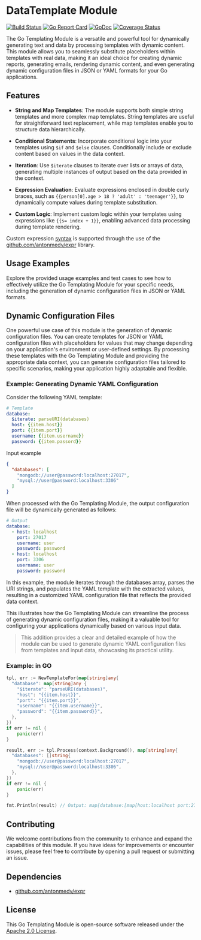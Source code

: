 # DataTemplate Module

[![Build Status](https://github.com/demdxx/datatemplate/workflows/Tests/badge.svg)](https://github.com/demdxx/datatemplate/actions?workflow=Tests)
[![Go Report Card](https://goreportcard.com/badge/github.com/demdxx/datatemplate)](https://goreportcard.com/report/github.com/demdxx/datatemplate)
[![GoDoc](https://godoc.org/github.com/demdxx/datatemplate?status.svg)](https://godoc.org/github.com/demdxx/datatemplate)
[![Coverage Status](https://coveralls.io/repos/github/demdxx/datatemplate/badge.svg)](https://coveralls.io/github/demdxx/datatemplate)

The Go Templating Module is a versatile and powerful tool for dynamically generating text and data by processing templates with dynamic content. This module allows you to seamlessly substitute placeholders within templates with real data, making it an ideal choice for creating dynamic reports, generating emails, rendering dynamic content, and even generating dynamic configuration files in JSON or YAML formats for your Go applications.

## Features

- **String and Map Templates**: The module supports both simple string templates and more complex map templates. String templates are useful for straightforward text replacement, while map templates enable you to structure data hierarchically.

- **Conditional Statements**: Incorporate conditional logic into your templates using `$if` and `$else` clauses. Conditionally include or exclude content based on values in the data context.

- **Iteration**: Use `$iterate` clauses to iterate over lists or arrays of data, generating multiple instances of output based on the data provided in the context.

- **Expression Evaluation**: Evaluate expressions enclosed in double curly braces, such as `{{person[0].age > 18 ? 'adult' : 'teenager'}}`, to dynamically compute values during template substitution.

- **Custom Logic**: Implement custom logic within your templates using expressions like `{{s= index + 1}}`, enabling advanced data processing during template rendering.

Custom expression [syntax](https://expr.medv.io/docs/Language-Definition) is supported through the use of the [github.com/antonmedv/expr](https://github.com/antonmedv/expr) library.

## Usage Examples

Explore the provided usage examples and test cases to see how to effectively utilize the Go Templating Module for your specific needs, including the generation of dynamic configuration files in JSON or YAML formats.

## Dynamic Configuration Files

One powerful use case of this module is the generation of dynamic configuration files. You can create templates for JSON or YAML configuration files with placeholders for values that may change depending on your application's environment or user-defined settings. By processing these templates with the Go Templating Module and providing the appropriate data context, you can generate configuration files tailored to specific scenarios, making your application highly adaptable and flexible.

### Example: Generating Dynamic YAML Configuration

Consider the following YAML template:

```yaml
# Template
database:
  $iterate: parseURI(databases)
  host: {{item.host}}
  port: {{item.port}}
  username: {{item.username}}
  password: {{item.passord}}
```

Input example

```json
{
  "databases": [
    "mongodb://user@password:localhost:27017",
    "mysql://user@password:localhost:3306"
  ]
}
```

When processed with the Go Templating Module, the output configuration file will be dynamically generated as follows:

```yaml
# Output
database:
  - host: localhost
    port: 27017
    username: user
    password: password
  - host: localhost
    port: 3306
    username: user
    password: password
```

In this example, the module iterates through the databases array, parses the URI strings, and populates the YAML template with the extracted values, resulting in a customized YAML configuration file that reflects the provided data context.

This illustrates how the Go Templating Module can streamline the process of generating dynamic configuration files, making it a valuable tool for configuring your applications dynamically based on various input data.

> This addition provides a clear and detailed example of how the module can be used to generate dynamic YAML configuration files from templates and input data, showcasing its practical utility.

### Example: in GO

```go
tpl, err := NewTemplateFor(map[string]any{
  "database": map[string]any {
    "$iterate": "parseURI(databases)",
    "host": "{{item.host}}",
    "port": "{{item.port}}",
    "username": "{{item.username}}",
    "password": "{{item.password}}",
  },
})
if err != nil {
    panic(err)
}

result, err := tpl.Process(context.Background(), map[string]any{
  "databases": []string{
    "mongodb://user@password:localhost:27017",
    "mysql://user@password:localhost:3306",
  },
})
if err != nil {
    panic(err)
}

fmt.Println(result) // Output: map[database:[map[host:localhost port:27017 username:user password:password] map[host:localhost port:3306 username:user password:password]]]
```

## Contributing

We welcome contributions from the community to enhance and expand the capabilities of this module. If you have ideas for improvements or encounter issues, please feel free to contribute by opening a pull request or submitting an issue.

## Dependencies

- [github.com/antonmedv/expr](http://github.com/antonmedv/expr)

## License

This Go Templating Module is open-source software released under the [Apache 2.0 License](LICENSE).
